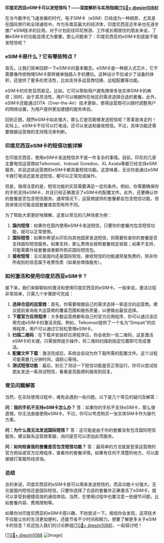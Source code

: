 **印度尼西亚eSIM卡可以发短信吗？——深度解析与实用指南[[TG💪+ @esim1088](https://t.me/s/esim1088)]**

在当今数字化飞速发展的时代，电子SIM卡（eSIM）已经成为一种趋势，尤其是在国际旅行和全球通信中。作为东南亚最大的经济体，印度尼西亚近年来也在逐步推广eSIM技术的应用。对于计划前往印尼旅游、工作或长期居住的朋友来说，了解eSIM卡的功能显得尤为重要。那么问题来了：印度尼西亚的eSIM卡到底能不能发短信呢？

### eSIM卡是什么？它有哪些特点？

首先，让我们简单回顾一下eSIM卡的基本概念。eSIM卡是一种嵌入式芯片，它不需要像传统物理SIM卡那样被单独插入手机槽位。这种设计不仅减少了设备的体积，还提供了更多的灵活性，比如支持多运营商切换、远程配置等功能。

eSIM卡的优势显而易见。比如，它可以帮助用户避免携带多张实体SIM卡的麻烦；同时，由于其灵活性，用户可以根据所在地区的需求选择合适的套餐。此外，eSIM卡还能通过OTA（Over-the-Air）技术更新，使得运营商可以随时调整用户的网络设置，为用户提供更加便捷的服务体验。

回到正题，既然eSIM卡如此强大，那么它是否能够发送短信呢？答案是肯定的！实际上，eSIM卡不仅可以打电话，还可以发送和接收短信。不过，具体功能还需要根据运营商的支持情况来判断。

### 印度尼西亚eSIM卡的短信功能详解

在印度尼西亚，使用eSIM卡发送短信并不是一件复杂的事情。目前，印尼的几家主要电信运营商如Telkomsel、Indosat Ooredoo、XL Axiata等都已经支持eSIM服务，并且这些运营商的eSIM卡都具备短信功能。这意味着，无论你是通过eSIM卡拨打电话还是发送短信，都可以正常完成操作。

但是，值得注意的是，短信功能的实现需要满足一定的条件。例如，你需要确保你的手机支持eSIM卡，并且已经正确激活了eSIM卡的配置文件。此外，还要确认你的套餐是否包含短信服务。通常情况下，运营商提供的套餐都会包含短信功能，但具体情况可能会因套餐类型而有所不同。

为了帮助大家更好地理解，这里以常见的几种场景为例：

1. **国内短信**：如果你在国内使用eSIM卡发送短信，只要你的套餐内包含短信功能，就可以正常使用。
2. **国际短信**：如果你希望从印尼向其他国家发送短信，则需要检查你的套餐是否支持国际短信服务。如果支持，那么费用会按照套餐规定收取；如果不支持，可能需要升级套餐或者额外购买国际短信包。
3. **接收短信**：无论是国内还是国际短信，接收短信的功能通常是免费的，除非你所收到的信息属于收费性质（如某些增值服务）。

### 如何激活和使用印度尼西亚eSIM卡？

接下来，我们来聊聊如何激活和使用印度尼西亚的eSIM卡。一般来说，激活过程非常简单，只需几个步骤即可完成：

1. **选择合适的运营商**：首先，你需要根据自己的需求选择一家适合的运营商。建议提前查询各大运营商的覆盖范围和服务质量，以便做出最佳选择。
2. **下载官方应用程序**：大多数运营商都有自己的官方应用程序，你可以通过该应用完成eSIM卡的激活流程。例如，Telkomsel提供了一个名为“Simpati”的应用程序，用户可以通过它轻松管理eSIM卡。
3. **扫描二维码**：在下载并安装好应用程序后，你会收到一张二维码，这是激活eSIM卡的关键。只需按照提示操作，将二维码扫描到指定位置即可完成激活。
4. **配置文件下载**：激活完成后，系统会自动为你下载所需的配置文件。这个过程可能需要几分钟时间，请耐心等待。
5. **测试短信功能**：最后，别忘了测试一下短信功能是否正常运行。你可以尝试给朋友发送一条测试短信，看看是否能顺利接收到回复。

### 常见问题解答

当然，在实际使用过程中，难免会遇到一些问题。以下是几个常见的疑问及解答：

**问：我的手机不支持eSIM卡怎么办？**
答：如果你的手机不支持eSIM卡，那么很遗憾，你无法直接使用eSIM卡。不过，你可以考虑购买一张实体SIM卡作为替代方案。

**问：为什么我无法发送国际短信？**
答：这可能是由于你的套餐没有包含国际短信服务。建议联系运营商客服，询问是否可以添加此项服务。

**问：如何检查我的套餐是否包含短信功能？**
答：最简单的方法就是登录运营商的官方网站或官方应用程序，查看你的套餐详情。如果有任何不清楚的地方，可以直接拨打客服热线咨询。

### 总结

总的来说，印度尼西亚的eSIM卡是可以用来发送短信的，而且功能十分强大。无论是国内短信还是国际短信，只要你选择了合适的套餐并正确激活了eSIM卡，就可以享受到便捷高效的通信体验。当然，在使用过程中也要注意一些细节问题，比如套餐内容、费用限制等。

如果你对印度尼西亚的eSIM卡感兴趣，不妨尝试一下。相信你会发现，这项技术不仅能让你的生活更加便利，还能节省不少时间和精力。想要了解更多关于eSIM卡的信息？欢迎加入我们的讨论群组[[TG💪+ @esim1088](https://t.me/s/esim1088)]，一起探讨吧！

[[TG💪+ @esim1088](https://t.me/s/esim1088) ![Image](https://i.postimg.cc/4NQfJmqS/Snipaste-2025-05-13-00-14-12.png)]